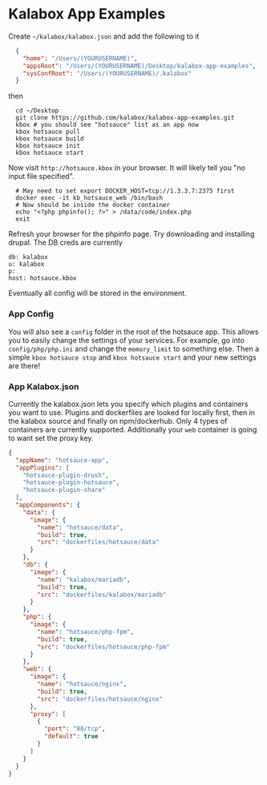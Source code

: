 Kalabox App Examples
===================

Create `~/kalabox/kalabox.json` and add the following to it

```json
  {
    "home": "/Users/(YOURUSERNAME)",
    "appsRoot": "/Users/(YOURUSERNAME)/Desktop/kalabox-app-examples",
    "sysConfRoot": "/Users/(YOURUSERNAME)/.kalabox"
  }
```
then

```
  cd ~/Desktop
  git clone https://github.com/kalabox/kalabox-app-examples.git
  kbox # you should see "hotsauce" list as an app now
  kbox hotsauce pull
  kbox hotsauce build
  kbox hotsauce init
  kbox hotsauce start
```

Now visit `http://hotsauce.kbox` in your browser. It will likely tell you "no input file specified".

```
  # May need to set export DOCKER_HOST=tcp://1.3.3.7:2375 first
  docker exec -it kb_hotsauce_web /bin/bash
  # Now should be inside the docker container
  echo "<?php phpinfo(); ?>" > /data/code/index.php
  exit
```

Refresh your browser for the phpinfo page. Try downloading and installing drupal. The DB creds are currently

```
db: kalabox
u: kalabox
p:
host: hotsauce.kbox
```

Eventually all config will be stored in the environment.

### App Config

You will also see a `config` folder in the root of the hotsauce app. This allows you to easily change the settings of your services. For example, go into `config/php/php.ini` and change the `memory_limit` to something else. Then a simple `kbox hotsauce stop` and `kbox hotsauce start` and your new settings are there!

### App Kalabox.json

Currently the kalabox.json lets you specify which plugins and containers you want to use. Plugins and dockerfiles are looked for locally first, then in the kalabox source and finally on npm/dockerhub. Only 4 types of containers are currently supported. Additionally your `web` container is going to want set the proxy key.

```json
{
  "appName": "hotsauce-app",
  "appPlugins": [
    "hotsauce-plugin-drush",
    "hotsauce-plugin-hotsauce",
    "hotsauce-plugin-share"
  ],
  "appComponents": {
    "data": {
      "image": {
        "name": "hotsauce/data",
        "build": true,
        "src": "dockerfiles/hotsauce/data"
      }
    },
    "db": {
      "image": {
        "name": "kalabox/mariadb",
        "build": true,
        "src": "dockerfiles/kalabox/mariadb"
      }
    },
    "php": {
      "image": {
        "name": "hotsauce/php-fpm",
        "build": true,
        "src": "dockerfiles/hotsauce/php-fpm"
      }
    },
    "web": {
      "image": {
        "name": "hotsauce/nginx",
        "build": true,
        "src": "dockerfiles/hotsauce/nginx"
      },
      "proxy": [
        {
          "port": "80/tcp",
          "default": true
        }
      ]
    }
  }
}
```
